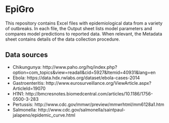 # EpiGro

This repository contains Excel files with epidemiological data from a variety of outbreaks. In each file, the Output sheet lists model parameters and compares model predictions to reported data. When relevant, the Metadata sheet contains details of the data collection procedure.

<h2>Data sources</h2>
<ul><li>Chikungunya: http://www.paho.org/hq/index.php?option=com_topics&view=readall&cid=5927&Itemid=40931&lang=en</li>
<li>Ebola: https://data.hdx.rwlabs.org/dataset/ebola-cases-2014</li>
<li>Gastroenteritis: http://www.eurosurveillance.org/ViewArticle.aspx?ArticleId=19070</li>
<li>H1N1: http://bmcresnotes.biomedcentral.com/articles/10.1186/1756-0500-3-283</li>
<li>Pertussis: http://www.cdc.gov/mmwr/preview/mmwrhtml/mm6128a1.htm</li>
<li>Salmonella: http://www.cdc.gov/salmonella/saintpaul-jalapeno/epidemic_curve.html</li>
</ul>
